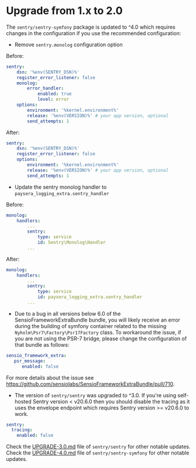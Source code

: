 # Upgrade from 1.x to 2.0
The `sentry/sentry-symfony` package is updated to ^4.0 which requires changes in the configuration if you use the recommended configuration:

- Remove `sentry.monolog` configuration option  

Before:
```yaml
sentry:
    dsn: '%env(SENTRY_DSN)%'
    register_error_listener: false
    monolog:
        error_handler:
            enabled: true
            level: error
    options:
        environment: '%kernel.environment%'
        release: '%env(VERSION)%' # your app version, optional
        send_attempts: 1
```

After:
```yaml
sentry:
    dsn: '%env(SENTRY_DSN)%'
    register_error_listener: false
    options:
        environment: '%kernel.environment%'
        release: '%env(VERSION)%' # your app version, optional
        send_attempts: 1
```

- Update the sentry monolog handler to `paysera_logging_extra.sentry_handler`

Before:
```yaml
monolog:
    handlers:
        ...
        sentry:
            type: service
            id: Sentry\Monolog\Handler
        ...
```

After:
```yaml
monolog:
    handlers:
        ...
        sentry:
            type: service
            id: paysera_logging_extra.sentry_handler
        ...
```

- Due to a bug in all versions below 6.0 of the SensioFrameworkExtraBundle bundle, you will likely receive an error during the building of symfony container related to the missing `Nyholm\Psr7\Factory\Psr17Factory` class. To workaround the issue, if you are not using the PSR-7 bridge, please change the configuration of that bundle as follows:

```yaml
sensio_framework_extra:
   psr_message:
      enabled: false
```

For more details about the issue see https://github.com/sensiolabs/SensioFrameworkExtraBundle/pull/710.

- The version of `sentry/sentry` was upgraded to ^3.0. If you're using self-hosted Sentry version < v20.6.0 then you should disable the tracing as it uses the envelope endpoint which requires Sentry version >= v20.6.0 to work.

```yaml
sentry:
  tracing:
    enabled: false
```

Check the [UPGRADE-3.0.md](https://github.com/getsentry/sentry-php/blob/master/UPGRADE-3.0.md) file of `sentry/sentry` for other notable updates.   
Check the [UPGRADE-4.0.md](https://github.com/getsentry/sentry-symfony/blob/4.6.0/UPGRADE-4.0.md) file of `sentry/sentry-symfony` for other notable updates.
